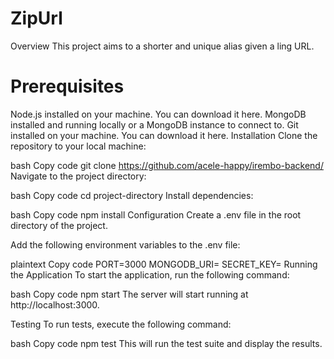 # ZipUrl
Overview
This project aims to a shorter and unique
alias given a ling URL.

# Prerequisites
Node.js installed on your machine. You can download it here.
MongoDB installed and running locally or a MongoDB instance to connect to.
Git installed on your machine. You can download it here.
Installation
Clone the repository to your local machine:

bash
Copy code
git clone https://github.com/acele-happy/irembo-backend/
Navigate to the project directory:

bash
Copy code
cd project-directory
Install dependencies:

bash
Copy code
npm install
Configuration
Create a .env file in the root directory of the project.

Add the following environment variables to the .env file:

plaintext
Copy code
PORT=3000
MONGODB_URI=<your-mongodb-uri>
SECRET_KEY=<your-secret-key>
Running the Application
To start the application, run the following command:

bash
Copy code
npm start
The server will start running at http://localhost:3000.

Testing
To run tests, execute the following command:

bash
Copy code
npm test
This will run the test suite and display the results.
